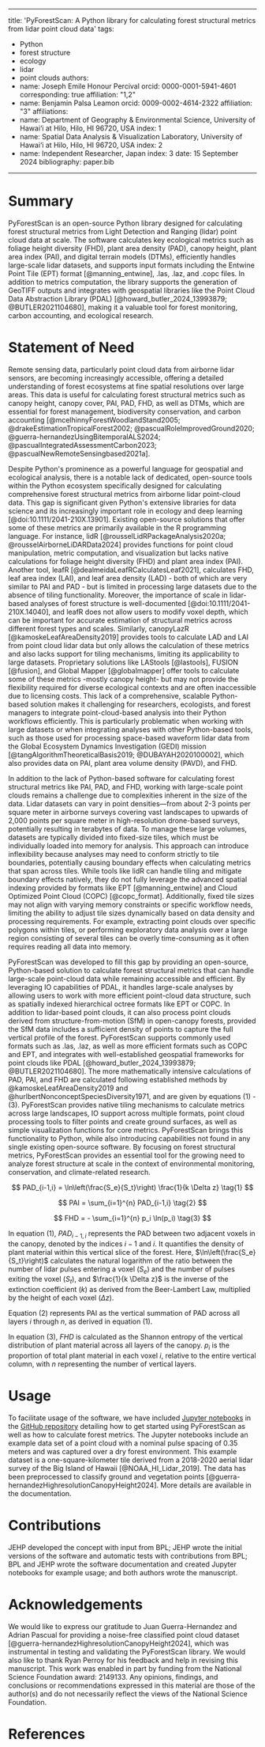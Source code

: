 
---
title: 'PyForestScan: A Python library for calculating forest structural metrics from lidar point cloud data'
tags:
  - Python
  - forest structure
  - ecology
  - lidar
  - point clouds
authors:
  - name: Joseph Emile Honour Percival
    orcid: 0000-0001-5941-4601
    corresponding: true
    affiliation: "1,2"
  - name: Benjamin Palsa Leamon
    orcid: 0009-0002-4614-2322
    affiliation: "3"
affiliations:
 - name: Department of Geography & Environmental Science, University of Hawai‘i at Hilo, Hilo, HI 96720, USA
   index: 1
 - name: Spatial Data Analysis & Visualization Laboratory, University of Hawai‘i at Hilo, Hilo, HI 96720, USA
   index: 2
 - name: Independent Researcher, Japan
   index: 3
date: 15 September 2024
bibliography: paper.bib

---

# Summary

PyForestScan is an open-source Python library designed for calculating forest structural metrics from Light Detection and Ranging (lidar) point cloud data at scale. The software calculates key ecological metrics such as foliage height diversity (FHD), plant area density (PAD), canopy height, plant area index (PAI), and digital terrain models (DTMs), efficiently handles large-scale lidar datasets, and supports input formats including the Entwine Point Tile (EPT) format [@manning_entwine], .las, .laz, and .copc files. In addition to metrics computation, the library supports the generation of GeoTIFF outputs and integrates with geospatial libraries like the Point Cloud Data Abstraction Library (PDAL) [@howard_butler_2024_13993879; @BUTLER2021104680], making it a valuable tool for forest monitoring, carbon accounting, and ecological research.

# Statement of Need

Remote sensing data, particularly point cloud data from airborne lidar sensors, are becoming increasingly accessible, offering a detailed understanding of forest ecosystems at fine spatial resolutions over large areas. This data is useful for calculating forest structural metrics such as canopy height, canopy cover, PAI, PAD, FHD, as well as DTMs, which are essential for forest management, biodiversity conservation, and carbon accounting [@mcelhinnyForestWoodlandStand2005; @drakeEstimationTropicalForest2002; @pascualRoleImprovedGround2020; @guerra-hernandezUsingBitemporalALS2024; @pascualIntegratedAssessmentCarbon2023; @pascualNewRemoteSensingbased2021a]. 

Despite Python's prominence as a powerful language for geospatial and ecological analysis, there is a notable lack of dedicated, open-source tools within the Python ecosystem specifically designed for calculating comprehensive forest structural metrics from airborne lidar point-cloud data. This gap is significant given Python's extensive libraries for data science and its increasingly important role in ecology and deep learning [@doi:10.1111/2041-210X.13901]. Existing open-source solutions that offer some of these metrics are primarily available in the R programming language. For instance, lidR [@rousselLidRPackageAnalysis2020a; @rousselAirborneLiDARData2024] provides functions for point cloud manipulation, metric computation, and visualization but lacks native calculations for foliage height diversity (FHD) and plant area index (PAI). Another tool, leafR [@dealmeidaLeafRCalculatesLeaf2021], calculates FHD, leaf area index (LAI), and leaf area density (LAD) - both of which are very similar to PAI and PAD - but is limited in processing large datasets due to the absence of tiling functionality. Moreover, the importance of scale in lidar-based analyses of forest structure is well-documented [@doi:10.1111/2041-210X.14040], and leafR does not allow users to modify voxel depth, which can be important for accurate estimation of structural metrics across different forest types and scales. Similarly, canopyLazR [@kamoskeLeafAreaDensity2019] provides tools to calculate LAD and LAI from point cloud lidar data but only allows the calculation of these metrics and also lacks support for tiling mechanisms, limiting its applicability to large datasets. Proprietary solutions like LAStools [@lastools], FUSION [@fusion], and Global Mapper [@globalmapper] offer tools to calculate some of these metrics -mostly canopy height- but may not provide the flexibility required for diverse ecological contexts and are often inaccessible due to licensing costs. This lack of a comprehensive, scalable Python-based solution makes it challenging for researchers, ecologists, and forest managers to integrate point-cloud-based analysis into their Python workflows efficiently. This is particularly problematic when working with large datasets or when integrating analyses with other Python-based tools, such as those used for processing space-based waveform lidar data from the Global Ecosystem Dynamics Investigation (GEDI) mission [@tangAlgorithmTheoreticalBasis2019; @DUBAYAH2020100002], which also provides data on PAI, plant area volume density (PAVD), and FHD.  

In addition to the lack of Python-based software for calculating forest structural metrics like PAI, PAD, and FHD, working with large-scale point clouds remains a challenge due to complexities inherent in the size of the data. Lidar datasets can vary in point densities—from about 2-3 points per square meter in airborne surveys covering vast landscapes to upwards of 2,000 points per square meter in high-resolution drone-based surveys, potentially resulting in terabytes of data. To manage these large volumes, datasets are typically divided into fixed-size tiles, which must be individually loaded into memory for analysis. This approach can introduce inflexibility because analyses may need to conform strictly to tile boundaries, potentially causing boundary effects when calculating metrics that span across tiles. While tools like lidR can handle tiling and mitigate boundary effects natively, they do not fully leverage the advanced spatial indexing provided by formats like EPT [@manning_entwine] and Cloud Optimized Point Cloud (COPC) [@copc_format]. Additionally, fixed tile sizes may not align with varying memory constraints or specific workflow needs, limiting the ability to adjust tile sizes dynamically based on data density and processing requirements. For example, extracting point clouds over specific polygons within tiles, or performing exploratory data analysis over a large region consisting of several tiles can be overly time-consuming as it often requires reading all data into memory. 

PyForestScan was developed to fill this gap by providing an open-source, Python-based solution to calculate forest structural metrics that can handle large-scale point-cloud data while remaining accessible and efficient. By leveraging IO capabilities of PDAL, it handles large-scale analyses by allowing users to work with more efficient point-cloud data structure, such as spatially indexed hierarchical octree formats like EPT or COPC. In addition to lidar-based point clouds, it can also process point clouds derived from structure-from-motion (SfM) in open-canopy forests, provided the SfM data includes a sufficient density of points to capture the full vertical profile of the forest. PyForestScan supports commonly used formats such as .las, .laz, as well as more efficient formats such as COPC and EPT, and integrates with well-established geospatial frameworks for point clouds like PDAL [@howard_butler_2024_13993879; @BUTLER2021104680]. The more mathematically intensive calculations of PAD, PAI, and FHD are calculated following established methods by @kamoskeLeafAreaDensity2019 and @hurlbertNonconceptSpeciesDiversity1971, and are given by equations (1) - (3). PyForestScan provides native tiling mechanisms to calculate metrics across large landscapes, IO support across multiple formats, point cloud processing tools to filter points and create ground surfaces, as well as simple visualization functions for core metrics. PyForestScan brings this functionality to Python, while also introducing capabilities not found in any single existing open-source software. By focusing on forest structural metrics, PyForestScan provides an essential tool for the growing need to analyze forest structure at scale in the context of environmental monitoring, conservation, and climate-related research.

$$
  PAD_{i-1,i} = \ln\left(\frac{S_e}{S_t}\right) \frac{1}{k \Delta z}
  \tag{1}
$$

$$
  PAI = \sum_{i=1}^{n} PAD_{i-1,i}
  \tag{2}
$$

$$
  FHD = - \sum_{i=1}^{n} p_i \ln(p_i)
  \tag{3}
$$

In equation (1), $PAD_{i-1,i}$ represents the PAD between two adjacent voxels in the canopy, denoted by the indices $i-1$ and $i$. It quantifies the density of plant material within this vertical slice of the forest. Here, $\ln\left(\frac{S_e}{S_t}\right)$ calculates the natural logarithm of the ratio between the number of lidar pulses entering a voxel ($S_e$) and the number of pulses exiting the voxel ($S_t$), and $\frac{1}{k \Delta z}$ is the inverse of the extinction coefficient ($k$) as derived from the Beer-Lambert Law,  multiplied by the height of each voxel ($\Delta z$).

Equation (2) represents PAI as the vertical summation of PAD across all layers $i$ through $n$, as derived in equation (1).

In equation (3), $FHD$ is calculated as the Shannon entropy of the vertical distribution of plant material across all layers of the canopy. $p_i$ is the proportion of total plant material in each voxel $i$, relative to the entire vertical column, with $n$ representing the number of vertical layers. 

# Usage

To facilitate usage of the software, we have included [Jupyter notebooks](https://github.com/iosefa/PyForestScan/tree/main/docs/examples) in the [GitHub repository](https://github.com/iosefa/PyForestScan) detailing how to get started using PyForestScan as well as how to calculate forest metrics. The Jupyter notebooks include an example data set of a point cloud with a nominal pulse spacing of 0.35 meters and was captured over a dry forest environment. This example dataset is a one-square-kilometer tile derived from a 2018-2020 aerial lidar survey of the Big Island of Hawaii [@NOAA_HI_Lidar_2019]. The data has been preprocessed to classify ground and vegetation points [@guerra-hernandezHighresolutionCanopyHeight2024]. More details are available in the documentation. 

# Contributions
JEHP developed the concept with input from BPL; JEHP wrote the initial versions of the software and automatic tests with contributions from BPL; BPL and JEHP wrote the software documentation and created Jupyter notebooks for example usage; and both authors wrote the manuscript.

# Acknowledgements

We would like to express our gratitude to Juan Guerra-Hernandez and Adrian Pascual for providing a noise-free classified point cloud dataset [@guerra-hernandezHighresolutionCanopyHeight2024], which was instrumental in testing and validating the PyForestScan library. We would also like to thank Ryan Perroy for his feedback and help in revising this manuscript. This work was enabled in part by funding from the National Science Foundation award: 2149133. Any opinions, findings, and conclusions or recommendations expressed in this material are those of the author(s) and do not necessarily reflect the views of the National Science Foundation.
 

# References



